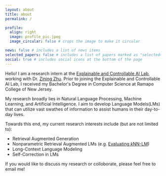 ```yaml
---
layout: about
title: about
permalink: /

profile:
  align: right
  image: profile_pic.jpeg
  image_circular: false # crops the image to make it circular

news: false # includes a list of news items
selected_papers: false # includes a list of papers marked as "selected={true}"
social: true # includes social icons at the bottom of the page
---
```


Hello! I am a research intern at the [Explainable and Controllable AI Lab](https://ziningzhu.github.io/research/), working with Dr. [Zining Zhu](https://ziningzhu.github.io/). Prior to joining the Explainable and Controllable AI Lab, I received my Bachelor's Degree in Computer Science at Ramapo College of New Jersey. 

My research broadly lies in Natural Language Processing, Machine Learning, and Artificial Intelligence. I aim to develop Language Models(LMs) that can utilize vast swathes of information to assist humans in their day-to-day lives. 

Towards this end, my current research interests include (but are not limited to): 
- Retrieval Augmented Generation
- Nonparametric Retrieval Augmented LMs (e.g. [Evaluating *k*NN-LM](https://pw45000.github.io/assets/pdf/interpolation_knn_preprint.pdf))
- Long-Context Language Modeling 
- Self-Correction in LMs 

If you would like to discuss my research or colloborate, please feel free to email me!  
